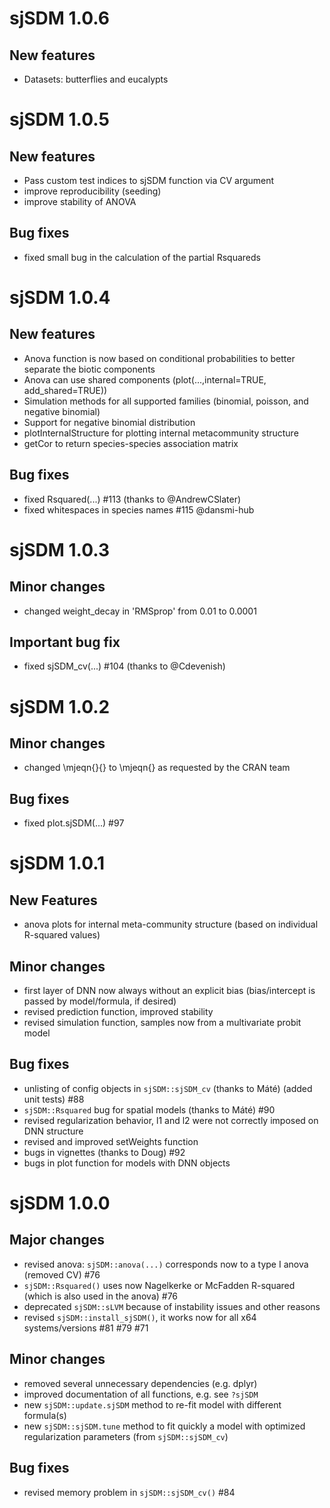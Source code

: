# sjSDM 1.0.6
## New features
* Datasets: butterflies and eucalypts

# sjSDM 1.0.5
## New features
* Pass custom test indices to sjSDM function via CV argument
* improve reproducibility (seeding)
* improve stability of ANOVA

## Bug fixes
* fixed small bug in the calculation of the partial Rsquareds

# sjSDM 1.0.4
## New features

* Anova function is now based on conditional probabilities to better separate 
  the biotic components
* Anova can use shared components (plot(...,internal=TRUE, add_shared=TRUE))
* Simulation methods for all supported families (binomial, poisson, and
  negative binomial)
* Support for negative binomial distribution
* plotInternalStructure for plotting internal metacommunity structure
* getCor to return species-species association matrix


## Bug fixes

* fixed Rsquared(...) #113 (thanks to @AndrewCSlater)
* fixed whitespaces in species names #115 @dansmi-hub

# sjSDM 1.0.3
## Minor changes

* changed weight_decay in 'RMSprop' from 0.01 to 0.0001 

## Important bug fix

* fixed sjSDM_cv(...) #104 (thanks to @Cdevenish)



# sjSDM 1.0.2
## Minor changes
* changed \mjeqn{}{} to \mjeqn{} as requested by the CRAN team

## Bug fixes

* fixed plot.sjSDM(...) #97



# sjSDM 1.0.1

## New Features

* anova plots for internal meta-community structure (based on individual R-squared values)

## Minor changes

* first layer of DNN now always without an explicit bias (bias/intercept is passed by model/formula, if desired)
* revised prediction function, improved stability
* revised simulation function, samples now from a multivariate probit model

## Bug fixes

* unlisting of config objects in `sjSDM::sjSDM_cv` (thanks to Máté) (added unit tests)  #88
* `sjSDM::Rsquared` bug for spatial models (thanks to Máté) #90
* revised regularization behavior, l1 and l2 were not correctly imposed on DNN structure
* revised and improved setWeights function
* bugs in vignettes (thanks to Doug) #92
* bugs in plot function for models with DNN objects




# sjSDM 1.0.0

## Major changes

* revised anova: `sjSDM::anova(...)` corresponds now to a type I anova (removed CV) #76
* `sjSDM::Rsquared()` uses now Nagelkerke or McFadden R-squared (which is also used in the anova) #76
* deprecated `sjSDM::sLVM` because of instability issues and other reasons
* revised `sjSDM::install_sjSDM()`, it works now for all x64 systems/versions #81 #79 #71

## Minor changes

* removed several unnecessary dependencies (e.g. dplyr)
* improved documentation of all functions, e.g. see `?sjSDM`
* new `sjSDM::update.sjSDM` method to re-fit model with different formula(s)
* new `sjSDM::sjSDM.tune` method to fit quickly a model with optimized regularization parameters (from `sjSDM::sjSDM_cv`)

## Bug fixes

* revised memory problem in `sjSDM::sjSDM_cv()` #84